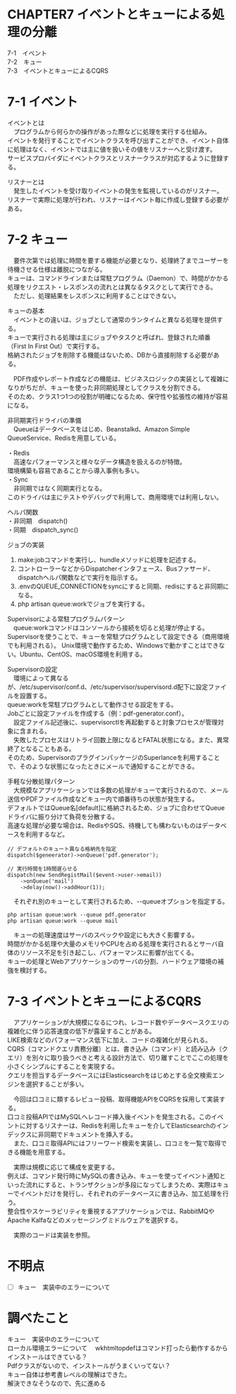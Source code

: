 # CHAPTER7 イベントとキューによる処理の分離
7-1　イベント  
7-2　キュー  
7-3　イベントとキューによるCQRS

# 7-1 イベント
イベントとは  
　プログラムから何らかの操作があった際などに処理を実行する仕組み。  
イベントを発行することでイベントクラスを呼び出すことができ、イベント自体に処理はなく、イベントでは主に値を扱いその値をリスナーへと受け渡す。  
サービスプロバイダにイベントクラスとリスナークラスが対応するように登録する。

リスナーとは  
　発生したイベントを受け取りイベントの発生を監視しているのがリスナー。  
リスナーで実際に処理が行われ、リスナーはイベント毎に作成し登録する必要がある。


# 7-2 キュー
　要件次第では処理に時間を要する機能が必要となり、処理終了までユーザーを待機させる仕様は離脱につながる。  
キューは、コマンドラインまたは常駐プログラム（Daemon）で、時間がかかる処理をリクエスト・レスポンスの流れとは異なるタスクとして実行できる。  
　ただし、処理結果をレスポンスに利用することはできない。

キューの基本  
　イベントとの違いは、ジョブとして通常のランタイムと異なる処理を提供する。  
キューで実行される処理は主にジョブやタスクと呼ばれ、登録された順番（First In First Out）で実行する。  
格納されたジョブを削除する機能はないため、DBから直接削除する必要がある。

　PDF作成やレポート作成などの機能は、ビジネスロジックの実装として複雑になりがちだが、キューを使った非同期処理としてクラスを分割できる。  
そのため、クラス1つ1つの役割が明確になるため、保守性や拡張性の維持が容易になる。

非同期実行ドライバの準備  
　Queueはデータベースをはじめ、Beanstalkd、Amazon Simple QueueService、Redisを用意している。

・Redis  
　高速なパフォーマンスと様々なデータ構造を扱えるのが特徴。  
環境構築も容易であることから導入事例も多い。  
・Sync  
　非同期ではなく同期実行となる。  
このドライバは主にテストやデバッグで利用して、商用環境では利用しない。

ヘルパ関数  
・非同期　dispatch()  
・同期　dispatch_sync()

ジョブの実装  
1. make:jobコマンドを実行し、hundleメソッドに処理を記述する。
2. コントローラーなどからDispatcherインタフェース、Busファサード、dispatchヘルパ関数などで実行を指示する。
3. .envのQUEUE_CONNECTIONをsyncにすると同期、redisにすると非同期になる。
4. php artisan queue:workでジョブを実行する。

Supervisorによる常駐プログラムパターン  
　queue:workコマンドはコンソールから接続を切ると処理が停止する。  
Supervisorを使うことで、キューを常駐プログラムとして設定できる（商用環境でも利用される）。
Unix環境で動作するため、Windowsで動かすことはできない。Ubuntu、CentOS、macOS環境を利用する。

Supervisorの設定  
　環境によって異なるが、/etc/supervisor/conf.d、/etc/supervisor/supervisord.d配下に設定ファイルを設置する。  
queue:workを常駐プログラムとして動作させる設定をする。  
Jobごとに設定ファイルを作成する（例：pdf-generator.conf）。  
　設定ファイル記述後に、supervisorctlを再起動すると対象プロセスが管理対象に含まれる。  
　失敗したプロセスはリトライ回数上限になるとFATAL状態になる。また、異常終了となることもある。  
そのため、SupervisorのプラグインパッケージのSuperlanceを利用することで、そのような状態になったときにメールで通知することができる。

手軽な分散処理パターン  
　大規模なアプリケーションでは多数の処理がキューで実行されるので、メール送信やPDFファイル作成などキュー内で順番待ちの状態が発生する。  
デフォルトではQueue名[default]に格納されるため、ジョブに合わせてQueueドライバに振り分けて負荷を分散する。  
高速な処理が必要な場合は、RedisやSQS、待機しても構わないものはデータベースを利用するなど。

```
// デフォルトのキュート異なる格納先を指定
dispatch($geneerator)->onQueue('pdf.generator');

// 実行時間を1時間遅らせる
dispatch(new SendRegistMail($event->user->email))
    ->onQueue('mail')
    ->delay(now()->addHour(1));
```
　それぞれ別のキューとして実行されるため、--queueオプションを指定する。
```
php artisan queue:work --queue pdf.generator
php artisan queue:work --queue mail
```

　キューの処理速度はサーバのスペックや設定にも大きく影響する。  
時間がかかる処理や大量のメモリやCPUを占める処理を実行されるとサーバ自体のリソース不足を引き起こし、パフォーマンスに影響が出てくる。  
キューの処理とWebアプリケーションのサーバの分割、ハードウェア環境の補強を検討する。

# 7-3 イベントとキューによるCQRS
　アプリケーションが大規模になるにつれ、レコード数やデータベースクエリの複雑化に伴う応答速度の低下が露呈することがある。  
LIKE検索などのパフォーマンス低下に加え、コードの複雑化が見られる。  
CQRS（コマンドクエリ責務分離）とは、書き込み（コマンド）と読み込み（クエリ）を別々に取り扱うべきと考える設計方法で、切り離すことでここの処理を小さくシンプルにすることを実現する。  
クエリを担当するデータベースにはElasticsearchをはじめとする全文検索エンジンを選択することが多い。

　今回は口コミに類するレビュー投稿、取得機能APIをCQRSを採用して実装する。  
口コミ投稿APIではMySQLへレコード挿入後イベントを発生される。このイベントに対するリスナーは、Redisを利用したキューを介してElasticsearchのインデックスに非同期でドキュメントを挿入する。  
　また、口コミ取得APIにはフリーワード検索を実装し、口コミを一覧で取得できる機能を用意する。

　実際は規模に応じて構成を変更する。  
例えば、コマンド発行時にMySQLの書き込み、キューを使ってイベント通知といった流れにすると、トランザクションが多段になってしまうため、実際はキューでイベントだけを発行し、それぞれのデータベースに書き込み、加工処理を行う。  
整合性やスケーラビリティを重視するアプリケーションでは、RabbitMQやApache Kalfaなどのメッセージングミドルウェアを選択する。

　実際のコードは実装を参照。


# 不明点
- [ ] キュー　実装中のエラーについて


# 調べたこと
キュー　実装中のエラーについて  
ローカル環境エラーについて
　wkhtmltopdefはコマンド打ったら動作するからインストールはできている？  
Pdfクラスがないので、インストールがうまくいってない？  
キュー自体は参考書レベルの理解はできた。  
解決できなそうなので、先に進める
